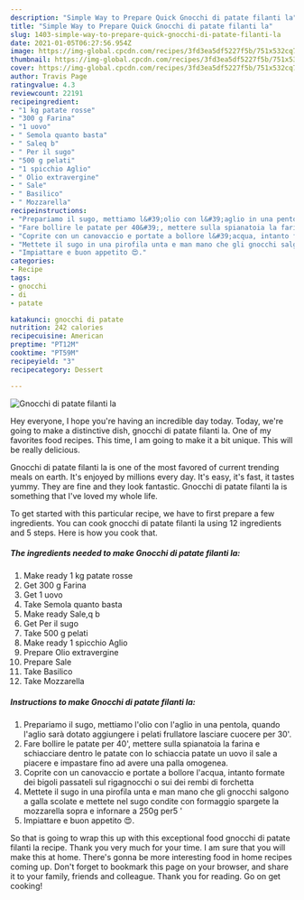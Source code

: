 ```yaml
---
description: "Simple Way to Prepare Quick Gnocchi di patate filanti la"
title: "Simple Way to Prepare Quick Gnocchi di patate filanti la"
slug: 1403-simple-way-to-prepare-quick-gnocchi-di-patate-filanti-la
date: 2021-01-05T06:27:56.954Z
image: https://img-global.cpcdn.com/recipes/3fd3ea5df5227f5b/751x532cq70/gnocchi-di-patate-filanti-la-recipe-main-photo.jpg
thumbnail: https://img-global.cpcdn.com/recipes/3fd3ea5df5227f5b/751x532cq70/gnocchi-di-patate-filanti-la-recipe-main-photo.jpg
cover: https://img-global.cpcdn.com/recipes/3fd3ea5df5227f5b/751x532cq70/gnocchi-di-patate-filanti-la-recipe-main-photo.jpg
author: Travis Page
ratingvalue: 4.3
reviewcount: 22191
recipeingredient:
- "1 kg patate rosse"
- "300 g Farina"
- "1 uovo"
- " Semola quanto basta"
- " Saleq b"
- " Per il sugo"
- "500 g pelati"
- "1 spicchio Aglio"
- " Olio extravergine"
- " Sale"
- " Basilico"
- " Mozzarella"
recipeinstructions:
- "Prepariamo il sugo, mettiamo l&#39;olio con l&#39;aglio in una pentola, quando l&#39;aglio sarà dotato aggiungere i pelati frullatore lasciare cuocere per 30&#39;."
- "Fare bollire le patate per 40&#39;, mettere sulla spianatoia la farina e schiacciare dentro le patate con lo schiaccia patate un uovo il sale a piacere e impastare fino ad avere una palla omogenea."
- "Coprite con un canovaccio e portate a bollore l&#39;acqua, intanto formate dei bigoli passateli sul rigagnocchi o sui dei rembi di forchetta"
- "Mettete il sugo in una pirofila unta e man mano che gli gnocchi salgono a galla scolate e mettete nel sugo condite con formaggio spargete la mozzarella sopra e infornare a 250g per5 &#39;"
- "Impiattare e buon appetito 😍."
categories:
- Recipe
tags:
- gnocchi
- di
- patate

katakunci: gnocchi di patate 
nutrition: 242 calories
recipecuisine: American
preptime: "PT12M"
cooktime: "PT59M"
recipeyield: "3"
recipecategory: Dessert

---
```



![Gnocchi di patate filanti la](https://img-global.cpcdn.com/recipes/3fd3ea5df5227f5b/751x532cq70/gnocchi-di-patate-filanti-la-recipe-main-photo.jpg)

Hey everyone, I hope you're having an incredible day today. Today, we're going to make a distinctive dish, gnocchi di patate filanti la. One of my favorites food recipes. This time, I am going to make it a bit unique. This will be really delicious.

Gnocchi di patate filanti la is one of the most favored of current trending meals on earth. It's enjoyed by millions every day. It's easy, it's fast, it tastes yummy. They are fine and they look fantastic. Gnocchi di patate filanti la is something that I've loved my whole life.




To get started with this particular recipe, we have to first prepare a few ingredients. You can cook gnocchi di patate filanti la using 12 ingredients and 5 steps. Here is how you cook that.

<!--inarticleads1-->

##### The ingredients needed to make Gnocchi di patate filanti la:

1. Make ready 1 kg patate rosse
1. Get 300 g Farina
1. Get 1 uovo
1. Take  Semola quanto basta
1. Make ready  Sale,q b
1. Get  Per il sugo
1. Take 500 g pelati
1. Make ready 1 spicchio Aglio
1. Prepare  Olio extravergine
1. Prepare  Sale
1. Take  Basilico
1. Take  Mozzarella




<!--inarticleads2-->

##### Instructions to make Gnocchi di patate filanti la:

1. Prepariamo il sugo, mettiamo l&#39;olio con l&#39;aglio in una pentola, quando l&#39;aglio sarà dotato aggiungere i pelati frullatore lasciare cuocere per 30&#39;.
1. Fare bollire le patate per 40&#39;, mettere sulla spianatoia la farina e schiacciare dentro le patate con lo schiaccia patate un uovo il sale a piacere e impastare fino ad avere una palla omogenea.
1. Coprite con un canovaccio e portate a bollore l&#39;acqua, intanto formate dei bigoli passateli sul rigagnocchi o sui dei rembi di forchetta
1. Mettete il sugo in una pirofila unta e man mano che gli gnocchi salgono a galla scolate e mettete nel sugo condite con formaggio spargete la mozzarella sopra e infornare a 250g per5 &#39;
1. Impiattare e buon appetito 😍.




So that is going to wrap this up with this exceptional food gnocchi di patate filanti la recipe. Thank you very much for your time. I am sure that you will make this at home. There's gonna be more interesting food in home recipes coming up. Don't forget to bookmark this page on your browser, and share it to your family, friends and colleague. Thank you for reading. Go on get cooking!
